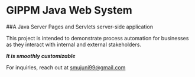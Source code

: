 # GIPPM Java Web System
##A Java Server Pages and Servlets server-side application

This project is intended to demonstrate process automation for businesses as they interact with internal and external stakeholders.

***It is smoothly customizable***

For inquiries, reach out at smujuni99@gmail.com
